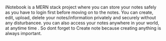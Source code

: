 iNotebook is a MERN stack project where you can store your notes safely as you have to login first before moving on to the notes. You can create, edit, upload, delete your notes/information privately and securely without any disturbancee. you can also access your notes anywhere in your world, at anytime time . So dont forget to Create note because creating anything is always important.
